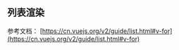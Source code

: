 ## 列表渲染
参考文档：
[https://cn.vuejs.org/v2/guide/list.html#v-for](https://cn.vuejs.org/v2/guide/list.html#v-for)